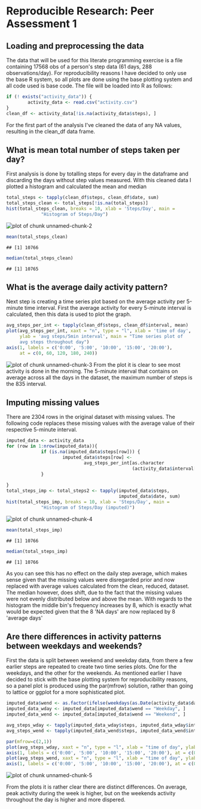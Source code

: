 # Reproducible Research: Peer Assessment 1


## Loading and preprocessing the data
The data that will be used for this literate programming exercise is a file 
containing 17568 obs of a person's step data (61 days, 288 observations/day). For 
reproducibility reasons I have decided to only use the base R system, so all 
plots are done using the base plotting system and all code used is base code.
The file will be loaded into R as follows:

```r
if (! exists("activity_data")) {
        activity_data <- read.csv("activity.csv")
}
clean_df <- activity_data[!is.na(activity_data$steps), ]
```
For the first part of the analysis I've cleaned the data of any NA values, resulting
in the clean_df data frame.


## What is mean total number of steps taken per day?
First analysis is done by totalling steps for every day in the dataframe and discarding
the days without step values measured. With this cleaned data I plotted a histogram and
calculated the mean and median

```r
total_steps <- tapply(clean_df$steps, clean_df$date, sum)
total_steps_clean <- total_steps[!is.na(total_steps)]
hist(total_steps_clean, breaks = 10, xlab = 'Steps/Day', main = 
             "Histogram of Steps/Day")
```

![plot of chunk unnamed-chunk-2](figure/unnamed-chunk-2.png) 

```r
mean(total_steps_clean)
```

```
## [1] 10766
```

```r
median(total_steps_clean)
```

```
## [1] 10765
```

## What is the average daily activity pattern?
Next step is creating a time series plot based on the average activity per 5-minute
time interval. First the average activity for every 5-minute interval is calculated,
then this data is used to plot the graph.

```r
avg_steps_per_int <- tapply(clean_df$steps, clean_df$interval, mean)
plot(avg_steps_per_int, xaxt = "n", type = "l", xlab = 'time of day', 
     ylab = 'avg steps/5min interval', main = "Time series plot of 
     avg steps throughout day")
axis(1, labels = c('0:00', '5:00', '10:00', '15:00', '20:00'), 
     at = c(0, 60, 120, 180, 240))
```

![plot of chunk unnamed-chunk-3](figure/unnamed-chunk-3.png) 
From the plot it is clear to see most activity is done in the morning. The 5-minute
interval that contains on average across all the days in the dataset, the 
maximum number of steps is the 835
interval.

## Imputing missing values
There are 2304 rows in the original dataset with 
missing values. The following code replaces these missing values with the average 
value of their respective 5-minute interval.

```r
imputed_data <- activity_data
for (row in 1:nrow(imputed_data)){
             if (is.na(imputed_data$steps[row])) {
                     imputed_data$steps[row] <- 
                             avg_steps_per_int[as.character
                                               (activity_data$interval[row])]
             }
             
}
total_steps_imp <- total_steps2 <- tapply(imputed_data$steps, 
                                          imputed_data$date, sum)
hist(total_steps_imp, breaks = 10, xlab = 'Steps/Day', main = 
             "Histogram of Steps/Day (imputed)")
```

![plot of chunk unnamed-chunk-4](figure/unnamed-chunk-4.png) 

```r
mean(total_steps_imp)
```

```
## [1] 10766
```

```r
median(total_steps_imp)
```

```
## [1] 10766
```
As you can see this has no effect on the daily step average, which makes sense given
that the missing values were disregarded prior and now replaced with average values
calculated from the clean, reduced, dataset. 
The median however, does shift, due to the fact that the missing values were not
evenly distributed below and above the mean.
With regards to the histogram the middle bin's frequency increases by 8, which is 
exactly what would be expected given that the 8 'NA days' are now replaced by 8
'average days'

## Are there differences in activity patterns between weekdays and weekends?
First the data is split between weekend and weekday data, from there a few earlier 
steps are repeated to create two time series plots. One for the weekdays, and the
other for the weekends. As mentioned earlier I have decided to stick with the base
plotting system for reproducibility reasons, so a panel plot is produced using 
the par(mfrow) solution, rather than going to lattice or ggplot for a more 
sophisticated plot.

```r
imputed_data$wend <- as.factor(ifelse(weekdays(as.Date(activity_data$date)) %in% c("Saturday","Sunday"), "Weekend", "Weekday")) 
imputed_data_wday <- imputed_data[imputed_data$wend == "Weekday", ]
imputed_data_wend <- imputed_data[imputed_data$wend == "Weekend", ]

avg_steps_wday <- tapply(imputed_data_wday$steps, imputed_data_wday$interval, mean)
avg_steps_wend <- tapply(imputed_data_wend$steps, imputed_data_wend$interval, mean)

par(mfrow=c(2,1))
plot(avg_steps_wday, xaxt = "n", type = "l", xlab = "time of day", ylab = "avg steps/5min interval", main = "Weekdays")
axis(1, labels = c('0:00', '5:00', '10:00', '15:00', '20:00'), at = c(0, 60, 120, 180, 240))
plot(avg_steps_wend, xaxt = "n", type = "l", xlab = "time of day", ylab = "avg steps/5min interval", main = "Weekends")
axis(1, labels = c('0:00', '5:00', '10:00', '15:00', '20:00'), at = c(0, 60, 120, 180, 240))
```

![plot of chunk unnamed-chunk-5](figure/unnamed-chunk-5.png) 

From the plots it is rather clear there are distinct differences. On average, peak 
activity during the week is higher, but on the weekends activity throughout the day
is higher and more dispered.
